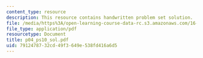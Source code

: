 ```yaml
---
content_type: resource
description: This resource contains handwritten problem set solution.
file: /media/https%3A/open-learning-course-data-rc.s3.amazonaws.com/16-01-unified-engineering-i-ii-iii-iv-fall-2005-spring-2006/7912478732cd49f3649e538fd416a6d5_p04_ps10_sol.pdf
file_type: application/pdf
resourcetype: Document
title: p04_ps10_sol.pdf
uid: 79124787-32cd-49f3-649e-538fd416a6d5
---
```

